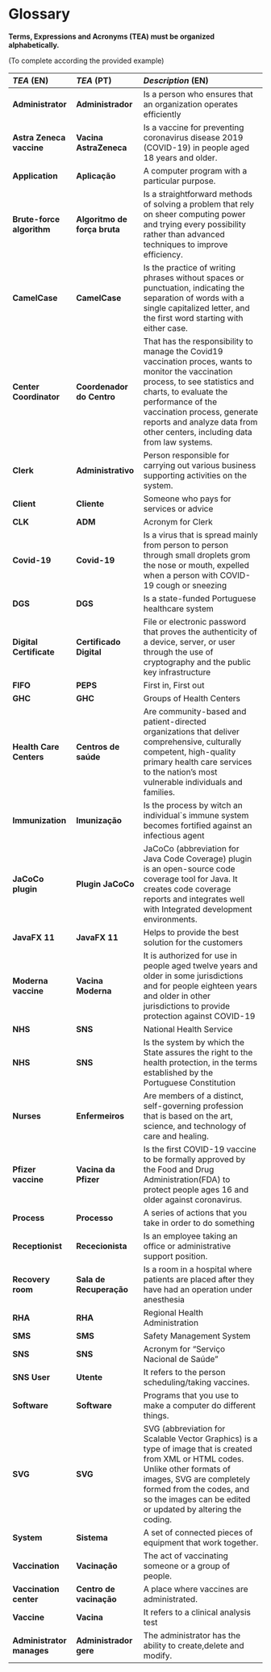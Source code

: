 # Glossary

**Terms, Expressions and Acronyms (TEA) must be organized alphabetically.**

(To complete according the provided example)

| **_TEA_** (EN)              | **_TEA_** (PT)                | **_Description_** (EN)                                                                                                                                                                                                                                                                       |                                       
|:----------------------------|:------------------------------|:---------------------------------------------------------------------------------------------------------------------------------------------------------------------------------------------------------------------------------------------------------------------------------------------|
| **Administrator**           | **Administrador**             | Is a person who ensures that an organization operates efficiently                                                                                                                                                                                                                            |                                                                                                                                                                                                                                                                                           
| **Astra Zeneca vaccine**    | **Vacina AstraZeneca**        | Is a vaccine for preventing coronavirus disease 2019 (COVID-19) in people aged 18 years and older.                                                                                                                                                                                           |                                                                                                                                                                                                                                                                                          
| **Application**             | **Aplicação**                 | A computer program with a particular purpose.                                                                                                                                                                                                                                                |                                                                                                                                                                                                                                                     
| **Brute-force algorithm**   | **Algoritmo de força bruta**  | Is a straightforward methods of solving a problem that rely on sheer computing power and trying every possibility rather than advanced techniques to improve efficiency.                                                                                                                     |                                                                                                                                                                                                                                                                                          
| **CamelCase**               | **CamelCase**                 | Is the practice of writing phrases without spaces or punctuation, indicating the separation of words with a single capitalized letter, and the first word starting with either case.                                                                                                         |                                                                                                                                                                                                                                                                                         
| **Center Coordinator**      | **Coordenador do Centro**     | That has the responsibility to manage the Covid19 vaccination proces, wants to monitor the vaccination process, to see statistics and charts, to evaluate the performance of the vaccination process, generate reports and analyze data from other centers, including data from law systems. |
| **Clerk**                   | **Administrativo**            | Person responsible for carrying out various business supporting activities on the system.                                                                                                                                                                                                    |                                                                                                                                                                                                                                                                                        
| **Client**                  | **Cliente**                   | Someone who pays for services or advice                                                                                                                                                                                                                                                      |                                                                                                                                                                                                                                                                       |                                                                                                                                                                                                                                                                                         
| **CLK**                     | **ADM**                       | Acronym for Clerk                                                                                                                                                                                                                                                                            |
| **Covid-19**                | **Covid-19**                  | Is a virus that is spread mainly from person to person through small droplets grom the nose or mouth, expelled when a person with COVID-19 cough or sneezing                                                                                                                                 |                                                                                                                                                                                                                                                                                                                                                                                                                                                                                                                                                                                                                                                                                                                                                                                                                                                                                                                                                                                                                                                                                                                                                                                                      
| **DGS**                     | **DGS**                       | Is a state-funded Portuguese healthcare system                                                                                                                                                                                                                                               |                                                                                                                                                                                                                                                                                                                                                                                                                                                                                                                                                                                                                                                                                                                                                                                                                                                                                                                                                                                                                                                                                                                                                  
| **Digital Certificate**     | **Certificado Digital**       | File or electronic password that proves the authenticity of a device, server, or user through the use of cryptography and the public key infrastructure                                                                                                                                      |
| **FIFO**                    | **PEPS**                      | First in, First out                                                                                                                                                                                                                                                                          |                                                                                                                            
| **GHC**                     | **GHC**                       | Groups of Health Centers                                                                                                                                                                                                                                                                     |
| **Health Care Centers**     | **Centros de saúde**          | Are community-based and patient-directed organizations that deliver comprehensive, culturally competent, high-quality primary health care services to the nation’s most vulnerable individuals and families.                                                                                 |                                                                                                                                                                                                                                                                                                                                                                                                                                                                                                    
| **Immunization**            | **Imunização**                | Is the process by witch an individual`s immune system becomes fortified against an infectious agent                                                                                                                                                                                          |
| **JaCoCo plugin**           | **Plugin JaCoCo**             | JaCoCo (abbreviation for Java Code Coverage) plugin is an open-source code coverage tool for Java. It creates code coverage reports and integrates well with Integrated development environments.                                                                                            |
| **JavaFX 11**               | **JavaFX 11**                 | Helps to provide the best solution for the customers                                                                                                                                                                                                                                         |                                                                                                                                                                                                                                                                                                                                                                                                                 
| **Moderna vaccine**         | **Vacina Moderna**            | It is authorized for use in people aged twelve years and older in some jurisdictions and for people eighteen years and older in other jurisdictions to provide protection against COVID-19                                                                                                   |                                                                                                                                                                                                                                                                                                                                                                                                                                                                                                                                                                                                                                                                                                                                 
| **NHS**                     | **SNS**                       | National Health Service                                                                                                                                                                                                                                                                      |                                                                                                                                                                                                                                                                                                                                                                                                                                                                                                                                                                                                                                                                                                                             
| **NHS**                     | **SNS**                       | Is the system by which the State assures the right to the health protection, in the terms established by the Portuguese Constitution                                                                                                                                                         |                                                                                                                                                                                                                                                                                                                                                                                                                                                                                                           
| **Nurses**                  | **Enfermeiros**               | Are members of a distinct, self-governing profession that is based on the art, science, and technology of care and healing.                                                                                                                                                                  |                                                                                                                                                                                                                                                                                                                                                                                                                                                                                                                                                                                                                                                                                                                                                         
| **Pfizer vaccine**          | **Vacina da Pfizer**          | Is the first COVID-19 vaccine to be formally approved by the Food and Drug Administration(FDA) to protect people ages 16 and older against coronavirus.                                                                                                                                      |                                                                                                                                                                                                                                                                                                                                                                                                                                                                                                                                                                                                                                                                                                                                                                                                                                                                                                                                                                                                                                                                                                                                                                                                                                                                                                                                                                                                                                                                                                                                                                                                                                                                                                          |                                                                                                                                                                                                                                                        
| **Process**                 | **Processo**                  | A series of actions that you take in order to do something                                                                                                                                                                                                                                   |
| **Receptionist**            | **Rececionista**              | Is an employee taking an office or administrative support position.                                                                                                                                                                                                                          |
| **Recovery room**           | **Sala de Recuperação**       | Is a room in a hospital where patients are placed after they have had an operation under anesthesia                                                                                                                                                                                          |
| **RHA**                     | **RHA**                       | Regional Health Administration                                                                                                                                                                                                                                                               |                                                                                                                                                                                                                                                                                                                                                                                                                                                                                                                                                                                                                                                                                                                                                                                                                                                                                                                                                                                                                                                                                                                                                                                                                                                                                                                                                                                                                                                                                                                                                                                                                                                                                                                                                                                                                                                                                                                                                                                                                                                                                                                                                                                                                                                                                                                                                                                                                                                                                                                                                                                                                                                                                                                                                                                                                                                                                                                                                                                                                                  |                                                                                                                                                                                                                                                                                                                                                                                                                                                                                                                                                                                                                                                                                                                                                                                                                                                                                                                                                                                                                                                                                                                                                                                                          
| **SMS**                     | **SMS**                       | Safety Management System                                                                                                                                                                                                                                                                     |
| **SNS**                     | **SNS**                       | Acronym for “Serviço Nacional de Saúde”                                                                                                                                                                                                                                                      |
| **SNS User**                | **Utente**                    | It refers to the person scheduling/taking vaccines.                                                                                                                                                                                                                                          ||                                                                                                                                                                                                                                                                                                                                                                                                                                                
| **Software**                | **Software**                  | Programs that you use to make a computer do different things.                                                                                                                                                                                                                                |                                                                                                                                                                                                                                                       
| **SVG**                     | **SVG**                       | SVG (abbreviation for Scalable Vector Graphics) is a type of image that is created from XML or HTML codes. Unlike other formats of images, SVG are completely formed from the codes, and so the images can be edited or updated by altering the coding.                                      |                                                                                                                                                                                                                                                                                                                                                                                                                                                                                                                                                                                                                                                                                                                                                               
| **System**                  | **Sistema**                   | A set of connected pieces of equipment that work together.                                                                                                                                                                                                                                   |                                                                                                                                                                                                                                                                                     
| **Vaccination**             | **Vacinação**                 | The act of vaccinating someone or a group of people.                                                                                                                                                                                                                                         |                                                                                                                                                                                                                                                                                                                                                                                                                                                                                                                                                                                                                                                                                                                                                                                                                                                                                                                                                                                                                                                                                                                                                                                                                           
| **Vaccination center**      | **Centro de vacinação**       | A place where vaccines are administrated.                                                                                                                                                                                                                                                    |
| **Vaccine**                 | **Vacina**                    | It refers to a clinical analysis test                                                                                                                                                                                                                                                        |
| **Administrator manages**   | **Administrador gere**        | The administrator has the ability to create,delete and modify.                                                                                                                                                                                                                               |